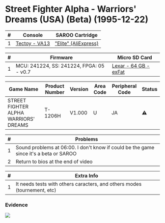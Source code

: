 # Street Fighter Alpha - Warriors' Dreams (USA) (Beta) (1995-12-22)

| #   | Console                                                      | SAROO Cartridge                                                                                 |
| --- | ------------------------------------------------------------ | ----------------------------------------------------------------------------------------------- |
| 1   | [Tectoy - VA13](../../../../../Info/Consoles/VA13/README.md) | ["Elite" (AliExpress)](../../../../../Info/Cartridges/GuangzhouSanStarOnlineShop/1.6/README.md) |

| #   | Firmware                                 | Micro SD Card                                                                   |
| --- | ---------------------------------------- | ------------------------------------------------------------------------------- |
| 1   | MCU: 241224, SS: 241224, FPGA: 05 - v0.7 | [Lexar - 64 GB - exFat](../../../../../Info/SdCards/Lexar/64GB/exfat/README.md) |

| Game Name                             | Product Number | Version | Area Code | Peripheral Code | Status    |
| ------------------------------------- | -------------- | ------- | --------- | --------------- | --------- |
| STREET FIGHTER ALPHA WARRIORS' DREAMS | T-1206H        | V1.000  | U         | JA              | :warning: |

| #   | Problems                                                                              |
| --- | ------------------------------------------------------------------------------------- |
| 1   | Sound problems at 06:00. I don't know if could be the game since it's a beta or SAROO |
| 2   | Return to bios at the end of video                                                    |

| #   | Extra Info                                                               |
| --- | ------------------------------------------------------------------------ |
| 1   | It needs tests with others caracters, and others modes (tournement, etc) |

### Evidence

[![](https://img.youtube.com/vi/DHIljeeST1w/0.jpg)](https://www.youtube.com/watch?v=DHIljeeST1w)
